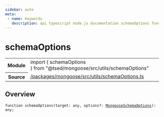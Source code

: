 ```yaml
---
sidebar: auto
meta:
 - name: keywords
   description: api typescript node.js documentation schemaOptions function
---
```

# schemaOptions <Badge text="Function" type="function"/>
<!-- Summary -->
<section class="symbol-info"><table class="is-full-width"><tbody><tr><th>Module</th><td><div class="lang-typescript"><span class="token keyword">import</span> { schemaOptions }&nbsp;<span class="token keyword">from</span>&nbsp;<span class="token string">"@tsed/mongoose/src/utils/schemaOptions"</span></div></td></tr><tr><th>Source</th><td><a href="https://github.com/TypedProject/ts-express-decorators/blob/v5.2.5/packages/mongoose/src/utils/schemaOptions.ts#L0-L0">/packages/mongoose/src/utils/schemaOptions.ts</a></td></tr></tbody></table></section>

<!-- Overview -->
## Overview


<pre><code class="typescript-lang ">function <span class="token function">schemaOptions</span><span class="token punctuation">(</span>target<span class="token punctuation">:</span> <span class="token keyword">any</span><span class="token punctuation">,</span> options?<span class="token punctuation">:</span> <a href="/api/mongoose/interfaces/MongooseSchemaOptions.html"><span class="token">MongooseSchemaOptions</span></a><span class="token punctuation">)</span><span class="token punctuation">:</span> <span class="token keyword">any</span><span class="token punctuation">;</span></code></pre>